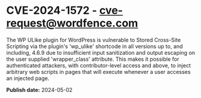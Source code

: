 # CVE-2024-1572 - cve-request@wordfence.com

The WP ULike plugin for WordPress is vulnerable to Stored Cross-Site Scripting via the plugin's 'wp_ulike' shortcode in all versions up to, and including, 4.6.9 due to insufficient input sanitization and output escaping on the user supplied 'wrapper_class' attribute. This makes it possible for authenticated attackers, with contributor-level access and above, to inject arbitrary web scripts in pages that will execute whenever a user accesses an injected page.

**Publish date:** 2024-05-02
